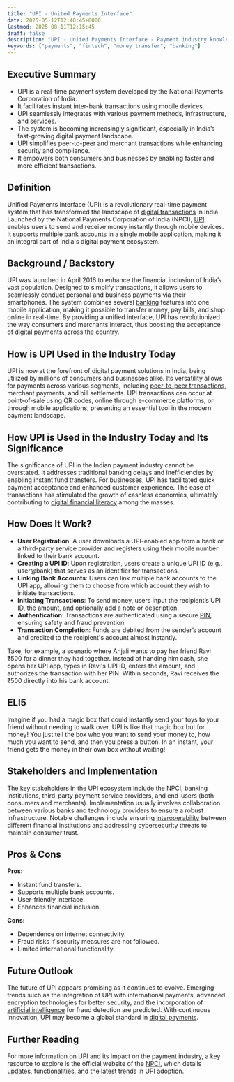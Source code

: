 ```yaml
---
title: "UPI - United Payments Interface"
date: 2025-05-12T12:40:45+0000
lastmod: 2025-08-11T12:15:45
draft: false
description: "UPI - United Payments Interface - Payment industry knowledge and insights"
keywords: ["payments", "fintech", "money transfer", "banking"]
---
```


## Executive Summary

- UPI is a real-time payment system developed by the National Payments Corporation of India.
- It facilitates instant inter-bank transactions using mobile devices.
- UPI seamlessly integrates with various payment methods, infrastructure, and services.
- The system is becoming increasingly significant, especially in India’s fast-growing digital payment landscape.
- UPI simplifies peer-to-peer and merchant transactions while enhancing security and compliance.
- It empowers both consumers and businesses by enabling faster and more efficient transactions.

## Definition
Unified Payments Interface (UPI) is a revolutionary real-time payment system that has transformed the landscape of [digital transactions](https://faisalkhanllc.xyz/resources/payments-wiki/d/digital-payments/) in India. Launched by the National Payments Corporation of India (NPCI), [UPI](https://faisalkhanllc.xyz/resources/payments-wiki/u/unified-payments-interface-upi/) enables users to send and receive money instantly through mobile devices. It supports multiple bank accounts in a single mobile application, making it an integral part of India's digital payment ecosystem.

## Background / Backstory
UPI was launched in April 2016 to enhance the financial inclusion of India’s vast population. Designed to simplify transactions, it allows users to seamlessly conduct personal and business payments via their smartphones. The system combines several [banking](https://faisalkhanllc.xyz/resources/payments-wiki/b/banking/) features into one mobile application, making it possible to transfer money, pay bills, and shop online in real-time. By providing a unified interface, UPI has revolutionized the way consumers and merchants interact, thus boosting the acceptance of digital payments across the country.

## How is UPI Used in the Industry Today
UPI is now at the forefront of digital payment solutions in India, being utilized by millions of consumers and businesses alike. Its versatility allows for payments across various segments, including [peer-to-peer transactions](https://faisalkhanllc.xyz/resources/payments-wiki/p/peer-to-peer-p2p/), merchant payments, and bill settlements. UPI transactions can occur at point-of-sale using QR codes, online through e-commerce platforms, or through mobile applications, presenting an essential tool in the modern payment landscape.

## How UPI is Used in the Industry Today and Its Significance
The significance of UPI in the Indian payment industry cannot be overstated. It addresses traditional banking delays and inefficiencies by enabling instant fund transfers. For businesses, UPI has facilitated quick payment acceptance and enhanced customer experience. The ease of transactions has stimulated the growth of cashless economies, ultimately contributing to [digital financial literacy](https://faisalkhanllc.xyz/resources/payments-wiki/f/financial-literacy/) among the masses.

## How Does It Work?

- **User Registration**: A user downloads a UPI-enabled app from a bank or a third-party service provider and registers using their mobile number linked to their bank account.
- **Creating a UPI ID**: Upon registration, users create a unique UPI ID (e.g., user@bank) that serves as an identifier for transactions.
- **Linking Bank Accounts**: Users can link multiple bank accounts to the UPI app, allowing them to choose from which account they wish to initiate transactions.
- **Initiating Transactions**: To send money, users input the recipient’s UPI ID, the amount, and optionally add a note or description.
- **Authentication**: Transactions are authenticated using a secure [PIN](https://faisalkhanllc.xyz/resources/payments-wiki/p/personal-identification-number-pin/), ensuring safety and fraud prevention.
- **Transaction Completion**: Funds are debited from the sender’s account and credited to the recipient's account almost instantly.

Take, for example, a scenario where Anjali wants to pay her friend Ravi ₹500 for a dinner they had together. Instead of handing him cash, she opens her UPI app, types in Ravi's UPI ID, enters the amount, and authorizes the transaction with her PIN. Within seconds, Ravi receives the ₹500 directly into his bank account.

## ELI5
Imagine if you had a magic box that could instantly send your toys to your friend without needing to walk over. UPI is like that magic box but for money! You just tell the box who you want to send your money to, how much you want to send, and then you press a button. In an instant, your friend gets the money in their own box without waiting!

## Stakeholders and Implementation
The key stakeholders in the UPI ecosystem include the NPCI, banking institutions, third-party payment service providers, and end-users (both consumers and merchants). Implementation usually involves collaboration between various banks and technology providers to ensure a robust infrastructure. Notable challenges include ensuring [interoperability](https://faisalkhanllc.xyz/resources/payments-wiki/i/interoperability-in-payments/) between different financial institutions and addressing cybersecurity threats to maintain consumer trust.

## Pros & Cons
**Pros:**

- Instant fund transfers.
- Supports multiple bank accounts.
- User-friendly interface.
- Enhances financial inclusion.

**Cons:**

- Dependence on internet connectivity.
- Fraud risks if security measures are not followed.
- Limited international functionality.

## Future Outlook
The future of UPI appears promising as it continues to evolve. Emerging trends such as the integration of UPI with international payments, advanced encryption technologies for better security, and the incorporation of [artificial intelligence](https://faisalkhanllc.xyz/resources/payments-wiki/f/fintech/) for fraud detection are predicted. With continuous innovation, UPI may become a global standard in [digital payments](https://faisalkhanllc.xyz/resources/payments-wiki/r/real-time-payment-systems/).

## Further Reading
For more information on UPI and its impact on the payment industry, a key resource to explore is the official website of the [NPCI](https://www.npci.org.in/), which details updates, functionalities, and the latest trends in UPI adoption.